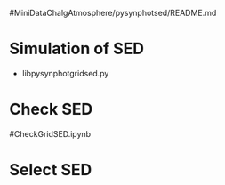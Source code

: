 #MiniDataChalgAtmosphere/pysynphotsed/README.md


# Simulation of SED
- libpysynphotgridsed.py

# Check SED
#CheckGridSED.ipynb


# Select SED

